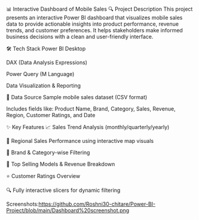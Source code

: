 📊 Interactive Dashboard of Mobile Sales
🔍 Project Description
This project presents an interactive Power BI dashboard that visualizes mobile sales data to provide actionable insights into product performance, revenue trends, and customer preferences. It helps stakeholders make informed business decisions with a clean and user-friendly interface.

🛠 Tech Stack
Power BI Desktop

DAX (Data Analysis Expressions)

Power Query (M Language)

Data Visualization & Reporting

📂 Data Source
Sample mobile sales dataset (CSV format)

Includes fields like: Product Name, Brand, Category, Sales, Revenue, Region, Customer Ratings, and Date

✨ Key Features
📈 Sales Trend Analysis (monthly/quarterly/yearly)

📍 Regional Sales Performance using interactive map visuals

📱 Brand & Category-wise Filtering

💸 Top Selling Models & Revenue Breakdown

⭐ Customer Ratings Overview

🔍 Fully interactive slicers for dynamic filtering

 Screenshots:https://github.com/Roshni30-chitare/Power-BI-Project/blob/main/Dashboard%20screenshot.png
